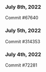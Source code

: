 ### July 8th, 2022

Commit #67640

### July 5th, 2022

Commit #314353


### July 4th, 2022

Commit #72281
